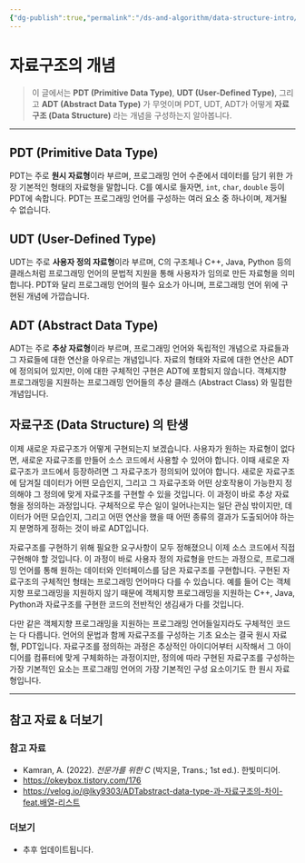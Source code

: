 ```yaml
---
{"dg-publish":true,"permalink":"/ds-and-algorithm/data-structure-intro/","tags":["자료구조","기초"],"created":"2024-01-15T10:00:05.000+09:00","updated":"2024-04-04T17:48:31.733+09:00"}
---
```



# 자료구조의 개념

> 이 글에서는 **PDT (Primitive Data Type)**, **UDT (User-Defined Type)**, 그리고 **ADT (Abstract Data Type)** 가 무엇이며 PDT, UDT, ADT가 어떻게 **자료구조 (Data Structure)** 라는 개념을 구성하는지 알아봅니다.

---

## PDT (Primitive Data Type)
PDT는 주로 **원시 자료형**이라 부르며, 프로그래밍 언어 수준에서 데이터를 담기 위한 가장 기본적인 형태의 자료형을 말합니다. C를 예시로 들자면, `int`, `char`, `double` 등이 PDT에 속합니다. PDT는 프로그래밍 언어를 구성하는 여러 요소 중 하나이며, 제거될 수 없습니다.

## UDT (User-Defined Type)
UDT는 주로 **사용자 정의 자료형**이라 부르며, C의 구조체나 C++, Java, Python 등의 클래스처럼 프로그래밍 언어의 문법적 지원을 통해 사용자가 임의로 만든 자료형을 의미합니다. PDT와 달리 프로그래밍 언어의 필수 요소가 아니며, 프로그래밍 언어 위에 구현된 개념에 가깝습니다.

## ADT (Abstract Data Type)
ADT는 주로 **추상 자료형**이라 부르며, 프로그래밍 언어와 독립적인 개념으로 자료들과 그 자료들에 대한 연산을 아우르는 개념입니다. 자료의 형태와 자료에 대한 연산은 ADT에 정의되어 있지만, 이에 대한 구체적인 구현은 ADT에 포함되지 않습니다. 객체지향 프로그래밍을 지원하는 프로그래밍 언어들의 추상 클래스 (Abstract Class) 와 밀접한 개념입니다.

## 자료구조 (Data Structure) 의 탄생
이제 새로운 자료구조가 어떻게 구현되는지 보겠습니다. 사용자가 원하는 자료형이 없다면, 새로운 자료구조를 만들어 소스 코드에서 사용할 수 있어야 합니다. 이때 새로운 자료구조가 코드에서 등장하려면 그 자료구조가 정의되어 있어야 합니다. 새로운 자료구조에 담겨질 데이터가 어떤 모습인지, 그리고 그 자료구조와 어떤 상호작용이 가능한지 정의해야 그 정의에 맞게 자료구조를 구현할 수 있을 것입니다. 이 과정이 바로 추상 자료형을 정의하는 과정입니다. 구체적으로 무슨 일이 일어나는지는 일단 관심 밖이지만, 데이터가 어떤 모습인지, 그리고 어떤 연산을 했을 때 어떤 종류의 결과가 도출되어야 하는지 분명하게 정하는 것이 바로 ADT입니다.

자료구조를 구현하기 위해 필요한 요구사항이 모두 정해졌으니 이제 소스 코드에서 직접 구현해야 할 것입니다. 이 과정이 바로 사용자 정의 자료형을 만드는 과정으로, 프로그래밍 언어를 통해 원하는 데이터와 인터페이스를 담은 자료구조를 구현합니다. 구현된 자료구조의 구체적인 형태는 프로그래밍 언어마다 다를 수 있습니다. 예를 들어 C는 객체지향 프로그래밍을 지원하지 않기 때문에 객체지향 프로그래밍을 지원하는 C++, Java, Python과 자료구조를 구현한 코드의 전반적인 생김새가 다를 것입니다. 

다만 같은 객체지향 프로그래밍을 지원하는 프로그래밍 언어들일지라도 구체적인 코드는 다 다릅니다. 언어의 문법과 함께 자료구조를 구성하는 기초 요소는 결국 원시 자료형, PDT입니다. 자료구조를 정의하는 과정은 추상적인 아이디어부터 시작해서 그 아이디어를 컴퓨터에 맞게 구체화하는 과정이지만, 정의에 따라 구현된 자료구조를 구성하는 가장 기본적인 요소는 프로그래밍 언어의 가장 기본적인 구성 요소이기도 한 원시 자료형입니다.

---

## 참고 자료 & 더보기

### 참고 자료
+ Kamran, A. (2022). _전문가를 위한 C_ (박지윤, Trans.; 1st ed.). 한빛미디어.
+ https://okeybox.tistory.com/176
+ https://velog.io/@lky9303/ADTabstract-data-type-과-자료구조의-차이-feat.배열-리스트

### 더보기
+ 추후 업데이트됩니다.